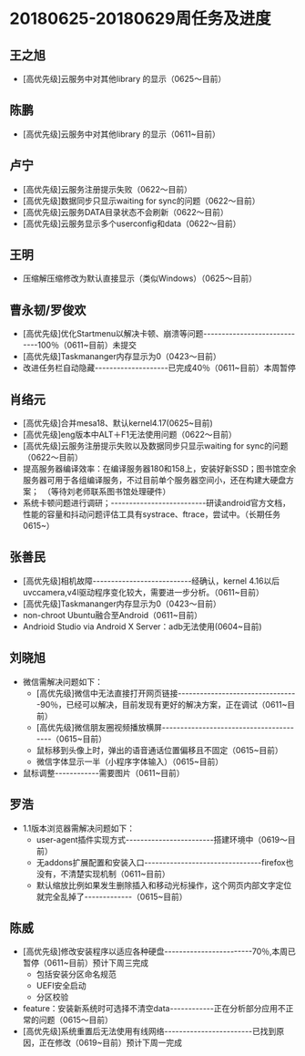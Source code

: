 # 20180625-20180629周任务及进度

## 王之旭
- [高优先级]云服务中对其他library 的显示（0625～目前）

## 陈鹏
- [高优先级]云服务中对其他library 的显示（0611~目前）
   
## 卢宁
- [高优先级]云服务注册提示失败（0622～目前）
- [高优先级]数据同步只显示waiting for sync的问题（0622～目前）
- [高优先级]云服务DATA目录状态不会刷新（0622～目前）
- [高优先级]云服务显示多个userconfig和data（0622～目前）

## 王明
- 压缩解压缩修改为默认直接显示（类似Windows）（0625～目前）

## 曹永韧/罗俊欢
- [高优先级]优化Startmenu以解决卡顿、崩溃等问题-----------------------------100％（0611~目前）未提交
- [高优先级]Taskmananger内存显示为0（0423～目前）
- 改进任务栏自动隐藏--------------------已完成40％（0611~目前）本周暂停

## 肖络元
- [高优先级]合并mesa18、默认kernel4.17(0625~目前)
- [高优先级]eng版本中ALT＋F1无法使用问题（0622～目前）
- [高优先级]云服务注册提示失败以及数据同步只显示waiting for sync的问题（0622～目前）
- 提高服务器编译效率：在编译服务器180和158上，安装好新SSD；图书馆空余服务器可用于各组编译服务，不过目前单个服务器空间小，还在构建大硬盘方案；　（等待刘老师联系图书馆处理硬件）
- 系统卡顿问题进行调研；--------------------------研读android官方文档，性能的容量和抖动问题评估工具有systrace、ftrace，尝试中。（长期任务0615~）

## 张善民
- [高优先级]相机故障---------------------------经确认，kernel 4.16以后uvccamera,v4l驱动程序变化较大，需要进一步分析。（0611~目前）
- [高优先级]Taskmananger内存显示为0（0423～目前）
- non-chroot Ubuntu融合至Android（0611~目前）
- Andrioid Studio via Android X Server：adb无法使用(0604~目前)

## 刘晓旭
- 微信需解决问题如下：
  - [高优先级]微信中无法直接打开网页链接---------------------------------90％，已经可以解决，目前发现有更好的解决方案，正在调试（0611~目前）
  - [高优先级]微信朋友圈视频播放横屏----------------------------------------（0615~目前）
  - 鼠标移到头像上时，弹出的语音通话位置偏移且不固定（0615~目前）
  - 微信字体显示一半（小程序字体输入）（0615~目前）
- 鼠标调整------------需要图片（0611~目前）

## 罗浩
- 1.1版本浏览器需解决问题如下：
  - user-agent插件实现方式------------------------搭建环境中（0619～目前）
  - 无addons扩展配置和安装入口--------------------------------firefox也没有，不清楚实现机制（0611~目前）
  - 默认缩放比例如果发生删除插入和移动光标操作，这个网页内部文字定位就完全乱掉了-------------（0615~目前）

## 陈威
- [高优先级]修改安装程序以适应各种硬盘------------------------70％,本周已暂停（0611~目前）预计下周三完成
  - 包括安装分区命名规范
  - UEFI安全启动
  - 分区校验
- feature：安装新系统时可选择不清空data------------正在分析部分应用不正常的问题（0615～目前）
- [高优先级]系统重置后无法使用有线网络------------------------已找到原因，正在修改（0619~目前）预计下周一完成
